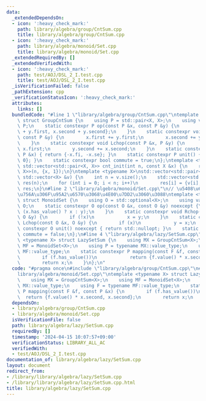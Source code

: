 ```yaml
---
data:
  _extendedDependsOn:
  - icon: ':heavy_check_mark:'
    path: library/algebra/group/CntSum.cpp
    title: library/algebra/group/CntSum.cpp
  - icon: ':heavy_check_mark:'
    path: library/algebra/monoid/Set.cpp
    title: library/algebra/monoid/Set.cpp
  _extendedRequiredBy: []
  _extendedVerifiedWith:
  - icon: ':heavy_check_mark:'
    path: test/AOJ/DSL_2_I.test.cpp
    title: test/AOJ/DSL_2_I.test.cpp
  _isVerificationFailed: false
  _pathExtension: cpp
  _verificationStatusIcon: ':heavy_check_mark:'
  attributes:
    links: []
  bundledCode: "#line 1 \"library/algebra/group/CntSum.cpp\"\ntemplate <typename X>\
    \ struct GroupCntSum {\n    using P = std::pair<X, X>;\n    using value_type =\
    \ P;\n    static constexpr P op(const P &x, const P &y) {\n        return {x.first\
    \ + y.first, x.second + y.second};\n    }\n    static constexpr void Rchop(P &x,\
    \ const P &y) {\n        x.first += y.first;\n        x.second += y.second;\n\
    \    }\n    static constexpr void Lchop(const P &x, P &y) {\n        y.first +=\
    \ x.first;\n        y.second += x.second;\n    }\n    static constexpr P inverse(const\
    \ P &x) { return {-x.fi, -x.se}; }\n    static constexpr P unit() { return {0,\
    \ 0}; }\n    static constexpr bool commute = true;\n};\ntemplate <typename X>\
    \ std::vector<std::pair<X, X>> cnt_init(int n, const X &x) {\n    return std::vector<std::pair<X,\
    \ X>>(n, {x, 1});\n}\ntemplate <typename X>\nstd::vector<std::pair<X, X>> cnt_init(const\
    \ std::vector<X> &v) {\n    int n = v.size();\n    std::vector<std::pair<X, X>>\
    \ res(n);\n    for (int i = 0; i < n; i++)\n        res[i] = {v[i], 1};\n    return\
    \ res;\n}\n#line 2 \"library/algebra/monoid/Set.cpp\"\n// \u5408\u6210\u306E\u9806\
    \u756A\u306F\u95A2\u6570\u3068\u4E00\u7DD2\u3060\u3088\ntemplate <typename X>\
    \ struct MonoidSet {\n    using O = std::optional<X>;\n    using value_type =\
    \ O;\n    static constexpr O op(const O &x, const O &y) noexcept {\n        return\
    \ (x.has_value() ? x : y);\n    }\n    static constexpr void Rchop(O &x, const\
    \ O &y) {\n        if (!x)\n            x = y;\n    }\n    static constexpr void\
    \ Lchop(const O &x, O &y) {\n        if (x)\n            y = x;\n    }\n    static\
    \ constexpr O unit() noexcept { return std::nullopt; }\n    static constexpr bool\
    \ commute = false;\n};\n#line 4 \"library/algebra/lazy/SetSum.cpp\"\ntemplate\
    \ <typename X> struct LazySetSum {\n    using MX = GroupCntSum<X>;\n    using\
    \ MF = MonoidSet<X>;\n    using P = typename MX::value_type;\n    using F = typename\
    \ MF::value_type;\n    static constexpr P mapping(const F &f, const P &x) {\n\
    \        if (f.has_value())\n            return {f.value() * x.second, x.second};\n\
    \        return x;\n    }\n};\n"
  code: "#pragma once\n#include \"library/algebra/group/CntSum.cpp\"\n#include \"\
    library/algebra/monoid/Set.cpp\"\ntemplate <typename X> struct LazySetSum {\n\
    \    using MX = GroupCntSum<X>;\n    using MF = MonoidSet<X>;\n    using P = typename\
    \ MX::value_type;\n    using F = typename MF::value_type;\n    static constexpr\
    \ P mapping(const F &f, const P &x) {\n        if (f.has_value())\n          \
    \  return {f.value() * x.second, x.second};\n        return x;\n    }\n};"
  dependsOn:
  - library/algebra/group/CntSum.cpp
  - library/algebra/monoid/Set.cpp
  isVerificationFile: false
  path: library/algebra/lazy/SetSum.cpp
  requiredBy: []
  timestamp: '2024-04-15 10:07:57+09:00'
  verificationStatus: LIBRARY_ALL_AC
  verifiedWith:
  - test/AOJ/DSL_2_I.test.cpp
documentation_of: library/algebra/lazy/SetSum.cpp
layout: document
redirect_from:
- /library/library/algebra/lazy/SetSum.cpp
- /library/library/algebra/lazy/SetSum.cpp.html
title: library/algebra/lazy/SetSum.cpp
---
```

